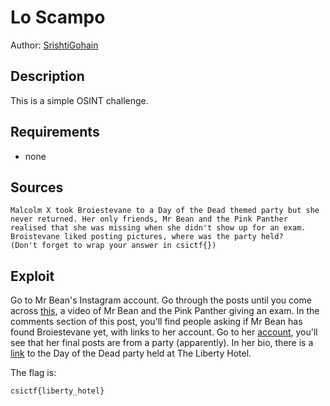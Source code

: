 # Lo Scampo

Author: [SrishtiGohain](https:github.com/SrishtiGohain)

## Description

This is a simple OSINT challenge.

## Requirements

- none

## Sources

```
Malcolm X took Broiestevane to a Day of the Dead themed party but she never returned. Her only friends, Mr Bean and the Pink Panther realised that she was missing when she didn't show up for an exam. Broistevane liked posting pictures, where was the party held?
(Don't forget to wrap your answer in csictf{})
```

## Exploit

Go to Mr Bean's Instagram account. Go through the posts until you come across [this](https://www.instagram.com/p/CBBAgC9ohzT/), a video of Mr Bean and the Pink Panther giving an exam. In the comments section of this post, you'll find people asking if Mr Bean has found Broiestevane yet, with links to her account. Go to her [account](https://www.instagram.com/broiestevane/?hl=en), you'll see that her final posts are from a party (apparently). In her bio, there is a [link](https://www.instagram.com/p/B3pJE1CgMvI/) to the Day of the Dead party held at The Liberty Hotel.

The flag is:
```
csictf{liberty_hotel}
```
